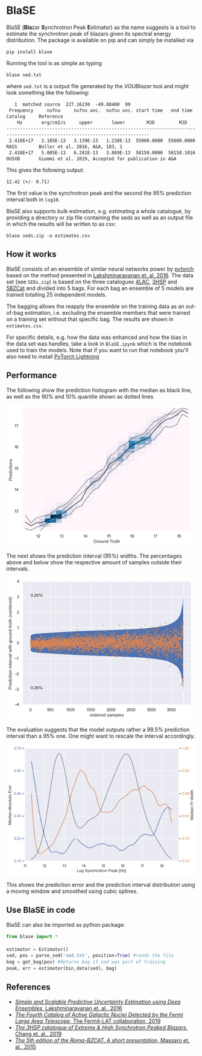 # BlaSE

BlaSE (**Bla**zar **S**ynchrotron Peak **E**stimator) as the name suggests is a tool to estimate the
synchrotron peak of blazars given its spectral energy distribution. The package is available on pip
and can simply be installed via

```
pip install blase
```

Running the tool is as simple as typing

```
blase sed.txt
```

where `sed.txt` is a output file generated by the *VOUBlazar* tool and might look something like the following:

```
   1  matched source  227.16230  -49.88400  99
 Frequency     nufnu     nufnu unc.  nufnu unc. start time   end time   Catalog     Reference
    Hz       erg/cm2/s     upper       lower        MJD         MJD   
---------------------------------------------------------------------------------------------------------------------------
 2.418E+17   2.185E-13   3.139E-13   1.230E-13  55000.0000  55000.0000  RASS        Boller et al. 2016, A&A, 103, 1                                                                                                                                                                         
 2.418E+17   5.085E-13   6.281E-13   3.889E-13  58150.0000  58150.1016  OUSXB       Giommi et al. 2019, Accepted for publication in A&A  
```

This gives the following output:

```
12.42 (+/- 0.71)
```

The first value is the synchrotron peak and the second the 95% prediction interval both in `log10`.

BlaSE also supports bulk estimation, e.g. estimating a whole catalogue, by providing a directory or zip file containing
the seds as well as an output file in which the results will be written to as csv:

```
blase seds.zip -o estimates.csv
```

## How it works

BlaSE consists of an ensemble of similar neural networks power by [pytorch](https://pytorch.org/) based on the method presented in 
[Lakshminarayanan et. al. 2016][2]. The data set (see `SEDs.zip`) is based on the three catalogues [4LAC][3], [3HSP][4]
and [5BZCat][5] and divided into 5 bags. For each bag an ensemble of 5 models are trained totalling 25 independent models.

The bagging allows the reapply the ensemble on the training data as an out-of-bag estimation, i.e. excluding the
ensemble members that were trained on a training set without that specific bag. The results are shown in `estimates.csv`.

For specific details, e.g. how the data was enhanced and how the bias in the data set was handles, take a look in
`BlaSE.ipynb` which is the notebook used to train the models. Note that if you want to run that notebook you'll also
need to install [PyTorch Lightning](https://www.pytorchlightning.ai/)

## Performance

The following show the prediction histogram with the median as black line, as well as the 90% and 10% quantile shown as
dotted lines

![Prediction Histogram](img/hist.png)

The next shows the prediction interval (95%) widths. The percentages above and below show the respective amount of samples
outside their intervals.

![Prediction Intervals](img/pred_int.png)

The evaluation suggests that the model outputs rather a 99.5% prediction interval than a 95% one. One might want to
rescale the interval accordingly.

![Error Distribution](img/error.png)

This shows the prediction error and the prediction interval distribution using a moving window and smoothed using cubic splines.

## Use BlaSE in code

BlaSE can also be imported as python package:

```python
from blase import *

estimator = Estimator()
sed, pos = parse_sed('sed.txt', position=True) #reads the file
bag = get_bag(pos) #Returns bag if sed was part of training
peak, err = estimator(bin_data(sed), bag)
```

## References

- [*Simple and Scalable Predictive Uncertainty Estimation using Deep Ensembles*, Lakshminarayanan et. al., 2016][2]
- [*The Fourth Catalog of Active Galactic Nuclei Detected by the Fermi Large Area Telescope*, The Fermit-LAT collaboration, 2019][3]
- [*The 3HSP catalogue of Extreme & High Synchrotron Peaked Blazars*, Chang et. al., 2019][4]
- [*The 5th edition of the Roma-BZCAT. A short presentation*, Massaro et. al., 2015][5]

[2]: https://arxiv.org/abs/1612.01474 "Lakshminarayanan et. al., 2016"
[3]: https://arxiv.org/abs/1905.10771 "The Fermit-LAT collaboration, 2019"
[4]: https://arxiv.org/abs/1909.08279 "Chang et. al., 2019"
[5]: https://www.ssdc.asi.it/bzcat/ "Massaro et. al. 2015"
